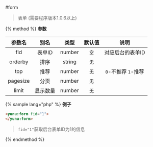 #form

> 表单 (需要程序版本1.0.6以上)

{% method %}
**参数**

|参数名|别名|类型|默认值|说明|
|:----:|:--:|:--:|:----:|:--:|
|fid|表单ID|number|`空`|对应后台的表单ID|
|orderby|排序|string|`无`||
|top |推荐|number|`无`|`0`-不推荐 `1`-推荐|
|pagesize|分页|number|`无`||
|limit|显示数量|number|`无`||

{% sample lang="php" %}
**例子**

```html
<yunu:form fid="1">
</yunu:form>
```

>`fid="1"`获取后台表单ID为1的信息

{% endmethod %}
